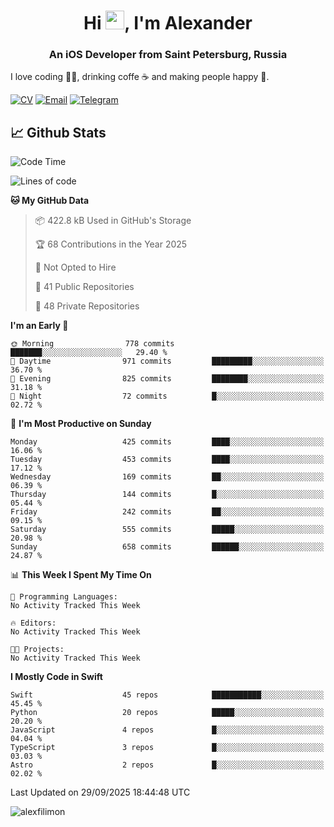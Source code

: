<h1 align="center">Hi <img src="https://raw.githubusercontent.com/MartinHeinz/MartinHeinz/master/wave.gif" width="30px">, I'm Alexander</h1>
<h3 align="center">An iOS Developer from Saint Petersburg, Russia</h3>

I love coding 👨‍💻, drinking coffe ☕️ and making people happy 🎊.

[![CV](https://img.shields.io/badge/CV-Александр%20Филимонов-14b420)](./resources/CV_Aleksandr_Filimonov_iOS_November_2023.pdf)
[![Email](https://img.shields.io/badge/Email-as.filimonov@mail.ru-f39f37)](mailto:as.filimonov@mail.ru)
[![Telegram](https://img.shields.io/badge/Telegram-alexfilimon-1686b1)](https://t.me/alexfilimon)

## 📈 Github Stats

<!--START_SECTION:waka-->
![Code Time](http://img.shields.io/badge/Code%20Time-0%20secs-blue)

![Lines of code](https://img.shields.io/badge/From%20Hello%20World%20I%27ve%20Written-1.6%20million%20lines%20of%20code-blue)

**🐱 My GitHub Data** 

> 📦 422.8 kB Used in GitHub's Storage 
 > 
> 🏆 68 Contributions in the Year 2025
 > 
> 🚫 Not Opted to Hire
 > 
> 📜 41 Public Repositories 
 > 
> 🔑 48 Private Repositories 
 > 
**I'm an Early 🐤** 

```text
🌞 Morning                778 commits         ███████░░░░░░░░░░░░░░░░░░   29.40 % 
🌆 Daytime                971 commits         █████████░░░░░░░░░░░░░░░░   36.70 % 
🌃 Evening                825 commits         ████████░░░░░░░░░░░░░░░░░   31.18 % 
🌙 Night                  72 commits          █░░░░░░░░░░░░░░░░░░░░░░░░   02.72 % 
```
📅 **I'm Most Productive on Sunday** 

```text
Monday                   425 commits         ████░░░░░░░░░░░░░░░░░░░░░   16.06 % 
Tuesday                  453 commits         ████░░░░░░░░░░░░░░░░░░░░░   17.12 % 
Wednesday                169 commits         ██░░░░░░░░░░░░░░░░░░░░░░░   06.39 % 
Thursday                 144 commits         █░░░░░░░░░░░░░░░░░░░░░░░░   05.44 % 
Friday                   242 commits         ██░░░░░░░░░░░░░░░░░░░░░░░   09.15 % 
Saturday                 555 commits         █████░░░░░░░░░░░░░░░░░░░░   20.98 % 
Sunday                   658 commits         ██████░░░░░░░░░░░░░░░░░░░   24.87 % 
```


📊 **This Week I Spent My Time On** 

```text
💬 Programming Languages: 
No Activity Tracked This Week

🔥 Editors: 
No Activity Tracked This Week

🐱‍💻 Projects: 
No Activity Tracked This Week
```

**I Mostly Code in Swift** 

```text
Swift                    45 repos            ███████████░░░░░░░░░░░░░░   45.45 % 
Python                   20 repos            █████░░░░░░░░░░░░░░░░░░░░   20.20 % 
JavaScript               4 repos             █░░░░░░░░░░░░░░░░░░░░░░░░   04.04 % 
TypeScript               3 repos             █░░░░░░░░░░░░░░░░░░░░░░░░   03.03 % 
Astro                    2 repos             █░░░░░░░░░░░░░░░░░░░░░░░░   02.02 % 
```




 Last Updated on 29/09/2025 18:44:48 UTC
<!--END_SECTION:waka-->

<img align="center" src="https://github-readme-stats.vercel.app/api?username=alexfilimon&show_icons=true" alt="alexfilimon" />

